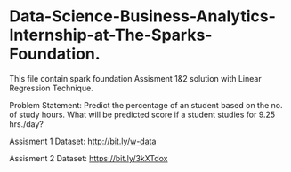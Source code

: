 # Data-Science-Business-Analytics-Internship-at-The-Sparks-Foundation.
This file contain spark foundation Assisment 1&2 solution with Linear Regression Technique.

Problem Statement: Predict the percentage of an student based on the no. of study hours. What will be predicted score if a student studies for 9.25 hrs./day?

Assisment 1 Dataset: http://bit.ly/w-data

Assisment 2 Dataset: https://bit.ly/3kXTdox
